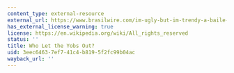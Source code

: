 ```yaml
---
content_type: external-resource
external_url: https://www.brasilwire.com/im-ugly-but-im-trendy-a-baile-funk-snapshot/
has_external_license_warning: true
license: https://en.wikipedia.org/wiki/All_rights_reserved
status: ''
title: Who Let the Yobs Out?
uid: 3eec6463-7ef7-41c4-b819-5f2fc99b04ac
wayback_url: ''
---
```

